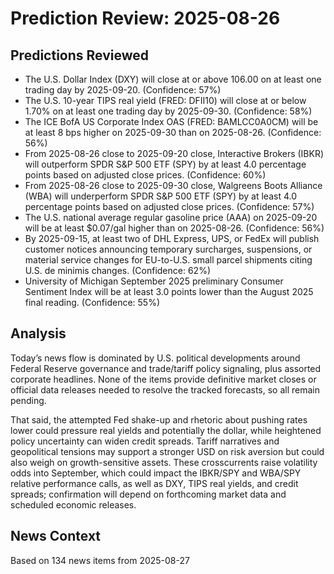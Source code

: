 # Prediction Review: 2025-08-26

## Predictions Reviewed

- The U.S. Dollar Index (DXY) will close at or above 106.00 on at least one trading day by 2025-09-20. (Confidence: 57%)
- The U.S. 10-year TIPS real yield (FRED: DFII10) will close at or below 1.70% on at least one trading day by 2025-09-30. (Confidence: 58%)
- The ICE BofA US Corporate Index OAS (FRED: BAMLCC0A0CM) will be at least 8 bps higher on 2025-09-30 than on 2025-08-26. (Confidence: 56%)
- From 2025-08-26 close to 2025-09-20 close, Interactive Brokers (IBKR) will outperform SPDR S&P 500 ETF (SPY) by at least 4.0 percentage points based on adjusted close prices. (Confidence: 60%)
- From 2025-08-26 close to 2025-09-30 close, Walgreens Boots Alliance (WBA) will underperform SPDR S&P 500 ETF (SPY) by at least 4.0 percentage points based on adjusted close prices. (Confidence: 57%)
- The U.S. national average regular gasoline price (AAA) on 2025-09-20 will be at least $0.07/gal higher than on 2025-08-26. (Confidence: 56%)
- By 2025-09-15, at least two of DHL Express, UPS, or FedEx will publish customer notices announcing temporary surcharges, suspensions, or material service changes for EU-to-U.S. small parcel shipments citing U.S. de minimis changes. (Confidence: 62%)
- University of Michigan September 2025 preliminary Consumer Sentiment Index will be at least 3.0 points lower than the August 2025 final reading. (Confidence: 55%)

## Analysis

Today’s news flow is dominated by U.S. political developments around Federal Reserve governance and trade/tariff policy signaling, plus assorted corporate headlines. None of the items provide definitive market closes or official data releases needed to resolve the tracked forecasts, so all remain pending.

That said, the attempted Fed shake-up and rhetoric about pushing rates lower could pressure real yields and potentially the dollar, while heightened policy uncertainty can widen credit spreads. Tariff narratives and geopolitical tensions may support a stronger USD on risk aversion but could also weigh on growth-sensitive assets. These crosscurrents raise volatility odds into September, which could impact the IBKR/SPY and WBA/SPY relative performance calls, as well as DXY, TIPS real yields, and credit spreads; confirmation will depend on forthcoming market data and scheduled economic releases.

## News Context

Based on 134 news items from 2025-08-27

